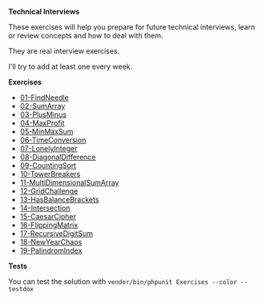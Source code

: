 
**Technical Interviews**

These exercises will help you prepare for future technical interviews, learn or review concepts and how to deal with them.

They are real interview exercises.

I'll try to add at least one every week.

**Exercises**

- [01-FindNeedle](/Exercises/01-FindNeedle/)
- [02-SumArray](/Exercises/02-SumArray/)
- [03-PlusMinus](/Exercises/03-PlusMinus/)
- [04-MaxProfit](/Exercises/04-MaxProfit/)
- [05-MinMaxSum](/Exercises/05-MinMaxSum/)
- [06-TimeConversion](/Exercises/06-TimeConversion/)
- [07-LonelyInteger](/Exercises/07-LonelyInteger/)
- [08-DiagonalDifference](/Exercises/08-DiagonalDifference/)
- [09-CountingSort](/Exercises/09-CountingSort/)
- [10-TowerBreakers](/Exercises/10-TowerBreakers/)
- [11-MultiDimensionalSumArray](/Exercises/11-MultiDimensionalSumArray/)
- [12-GridChallenge](/Exercises/12-GridChallenge/)
- [13-HasBalanceBrackets](/Exercises/13-HasBalanceBrackets/)
- [14-Intersection](/Exercises/14-Intersection/)
- [15-CaesarCipher](/Exercises/15-CaesarCipher/)
- [16-FlippingMatrix](/Exercises/16-FlippingMatrix/)
- [17-RecursiveDigitSum](/Exercises/17-RecursiveDigitSum/)
- [18-NewYearChaos](/Exercises/18-NewYearChaos/)
- [19-PalindromIndex](/Exercises/19-PalindromIndex/)


**Tests**

You can test the solution with `vendor/bin/phpunit Exercises --color --testdox`
